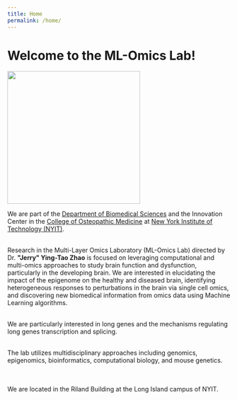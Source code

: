```yaml
---
title: Home
permalink: /home/
---
```


# Welcome to the ML-Omics Lab!

<img width="300" src="/img/ML_Omics_Lab_1.jpg" data-action="zoom">

We are part of the [Department of Biomedical Sciences](https://www.nyit.edu/medicine/department_of_biomedical_sciences) and the Innovation Center in the [College of Osteopathic Medicine](https://www.nyit.edu/medicine) at [New York Institute of Technology (NYIT)](https://www.nyit.edu/).<br>
  <br>

Research in the Multi-Layer Omics Laboratory (ML-Omics Lab) directed by Dr. **"Jerry" Ying-Tao Zhao** is focused on leveraging computational and multi-omics approaches to study brain function and dysfunction, particularly in the developing brain. We are interested in elucidating the impact of the epigenome on the healthy and diseased brain, identifying heterogeneous responses to perturbations in the brain via single cell omics, and discovering new biomedical information from omics data using Machine Learning algorithms.<br>
 <br>
  
We are particularly interested in long genes and the mechanisms regulating long genes transcription and splicing.<br>
 <br>
 
The lab utilizes multidisciplinary approaches including genomics, epigenomics, bioinformatics, computational biology, and mouse genetics.<br>
 <br>
 <br>

We are located in the Riland Building at the Long Island campus of NYIT.<br> 


